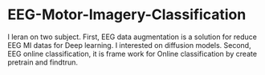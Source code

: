 # EEG-Motor-Imagery-Classification
I leran on two subject. First, EEG data augmentation is a solution for reduce EEG MI datas for Deep learning. I interested on diffusion models.  Second, EEG online classification, it is frame work for Online classification by create pretrain and findtrun.
